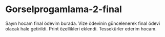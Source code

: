 # Gorselprogamlama-2-final
 Sayın hocam final ödevim burada. Vize ödevinin güncelenerek final ödevi olacak hale getirildi. Print özellikleri eklendi. Tessekürler ederim hocam.
